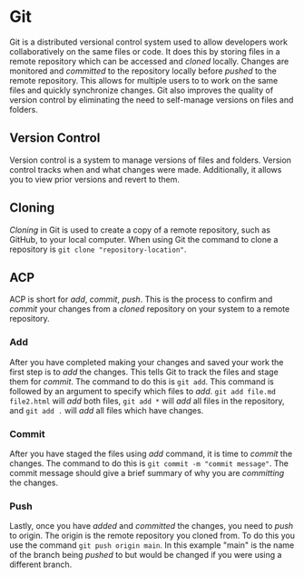 # Git

Git is a distributed versional control system used to allow developers work collaboratively on the same files or code. It does this by storing files in a remote repository which can be accessed and *cloned* locally. Changes are monitored and *committed* to the repository locally before *pushed* to the remote repository. This allows for multiple users to to work on the same files and quickly synchronize changes. Git also improves the quality of version control by eliminating the need to self-manage versions on files and folders.

## Version Control

Version control is a system to manage versions of files and folders. Version control tracks when and what changes were made. Additionally, it allows you to view prior versions and revert to them.

## Cloning

*Cloning* in Git is used to create a copy of a remote repository, such as GitHub, to your local computer. When using Git the command to clone a repository is `git clone "repository-location"`.

## ACP

ACP is short for *add*, *commit*, *push*. This is the process to confirm and *commit* your changes from a *cloned* repository on your system to a remote repository.

### Add

After you have completed making your changes and saved your work the first step is to *add* the changes. This tells Git to track the files and stage them for *commit*. The command to do this is `git add`. This command is followed by an argument to specify which files to *add*. `git add file.md file2.html` will *add* both files, `git add *` will *add* all files in the repository, and `git add .` will *add* all files which have changes.

### Commit

After you have staged the files using *add* command, it is time to *commit* the changes. The command to do this is `git commit -m "commit message"`. The commit message should give a brief summary of why you are *committing* the changes.

### Push

Lastly, once you have *added* and *committed* the changes, you need to *push* to origin. The origin is the remote repository you cloned from. To do this you use the command `git push origin main`. In this example "main" is the name of the branch being *pushed* to but would be changed if you were using a different branch.
